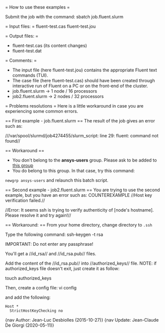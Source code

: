 = How to use these examples =

Submit the job with the command:
  sbatch job.fluent.slurm


= Input files: =
fluent-test.cas
fluent-test.jou


= Output files: =
* fluent-test.cas (its content changes)
* fluent-test.dat

  
= Comments: =
* The input file (here fluent-test.jou) contains the appropriate Fluent text commands (TUI).
* The case file (here fluent-test.cas) should have been created through interactive run of Fluent on a PC or on the front-end of the cluster.
* job.fluent.slurm  -> 1 node  / 16 processors
* job2.fluent.slurm -> 2 nodes / 32 processors


= Problems resolutions =
Here is a little workaround in case you are experiencing some common errors.

== First example - job.fluent.slurm ==
The result of the job gives an error such as: 

///var/spool/slurmd/job4274455/slurm_script: line 29: fluent: command not found//


== Workaround ==
* You don't belong to the **ansys-users** group.
Please ask to be added to [this group ](https://groups.epfl.ch/viewgroup?groupid=S00058)
* You do belong to this group. In that case, try this command:

`newgrp ansys-users`
and relaunch this batch script.


== Second example - job2.fluent.slurm ==
You are trying to use the second example, but you have an error such as: 
COUNTEREXAMPLE
//Host key verification failed.//

//Error: It seems ssh is trying to verify authenticity of [node's hostname]. Please resolve it and try again!//

== Workaround: ==
From your home directory, change directory to `.ssh`

Type the following command:
  ssh-keygen -t rsa

IMPORTANT: Do not enter any passphrase!

You'll get a //id_rsa// and //id_rsa.pub// files.

Add the content of the //id_rsa.pub// into //authorized_keys// file.
NOTE: if authorized_keys file doesn't exit, just create it as follow: 

  touch authorized_keys

Then, create a config file:
  vi config

and add the following:
```
Host *
  StrictHostKeyChecking no
```




{nav Author: Jean-Luc Desbiolles (2015-10-27)}
{nav Update: Jean-Claude De Giorgi (2020-05-11)}
